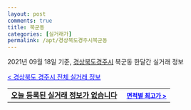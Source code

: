 ```yaml
---
layout: post
comments: true
title: 북군동
categories: [실거래가]
permalink: /apt/경상북도경주시북군동
---
```


2021년 09월 18일 기준, <a href="/apt/경상북도경주시">경상북도경주시</a> 북군동 한달간 실거래 정보

<a style="color: blue;" href="/apt/경상북도경주시">< 경상북도 경주시 전체 실거래 정보</a>
<!---- start ---->
<table>
  <tr>
    <td colspan="4" style="font-weight: bold;"><a href="/apt/경상북도경주시북군동{name_without_space}">오늘 등록된 실거래 정보가 없습니다</a> &nbsp;&nbsp;&nbsp; <a style="color: blue; font-size: smaller;" href="/apt/경상북도경주시북군동{name_without_space}">면적별 최고가 ></a></td>
  </tr>
    
</table>
<!---- end ---->
    
